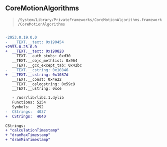 ## CoreMotionAlgorithms

> `/System/Library/PrivateFrameworks/CoreMotionAlgorithms.framework/CoreMotionAlgorithms`

```diff

-2953.0.19.0.0
-  __TEXT.__text: 0x190454
+2953.0.25.0.0
+  __TEXT.__text: 0x190820
   __TEXT.__auth_stubs: 0xd30
   __TEXT.__objc_methlist: 0x964
   __TEXT.__gcc_except_tab: 0x42bc
-  __TEXT.__cstring: 0x10846
+  __TEXT.__cstring: 0x1087d
   __TEXT.__const: 0x4e22
   __TEXT.__oslogstring: 0x59c9
   __TEXT.__ustring: 0xce

   - /usr/lib/libz.1.dylib
   Functions: 5254
   Symbols:   292
-  CStrings:  4037
+  CStrings:  4040
 
CStrings:
+ "calculationTimestamp"
+ "dramMaxTimestamp"
+ "dramMinTimestamp"

```
